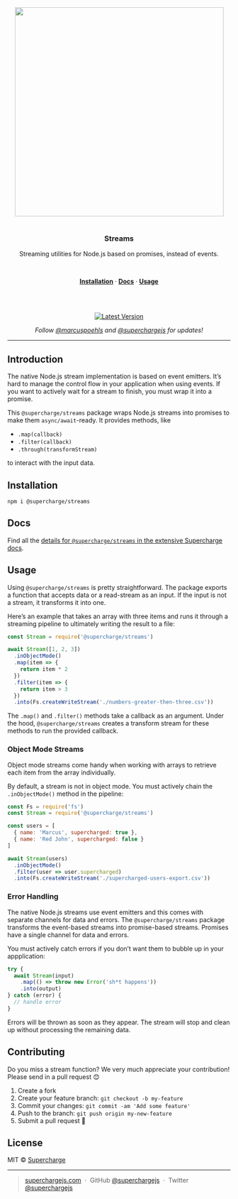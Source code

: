 <div align="center">
  <a href="https://superchargejs.com">
    <img width="471" style="max-width:100%;" src="https://superchargejs.com/images/supercharge-text.svg" />
  </a>
  <br/>
  <br/>
  <p>
    <h3>Streams</h3>
  </p>
  <p>
    Streaming utilities for Node.js based on promises, instead of events.
  </p>
  <br/>
  <p>
    <a href="#installation"><strong>Installation</strong></a> ·
    <a href="#Docs"><strong>Docs</strong></a> ·
    <a href="#usage"><strong>Usage</strong></a>
  </p>
  <br/>
  <br/>
  <p>
    <a href="https://www.npmjs.com/package/@supercharge/streams"><img src="https://img.shields.io/npm/v/@supercharge/streams.svg" alt="Latest Version"></a>
  </p>
  <p>
    <em>Follow <a href="http://twitter.com/marcuspoehls">@marcuspoehls</a> and <a href="http://twitter.com/superchargejs">@superchargejs</a> for updates!</em>
  </p>
</div>

---

## Introduction
The native Node.js stream implementation is based on event emitters. It’s hard to manage the control flow in your application when using events. If you want to actively wait for a stream to finish, you must wrap it into a promise.

This `@supercharge/streams` package wraps Node.js streams into promises to make them `async/await`-ready. It provides methods, like

- `.map(callback)`
- `.filter(callback)`
- `.through(transformStream)`

to interact with the input data.


## Installation

```
npm i @supercharge/streams
```


## Docs
Find all the [details for `@supercharge/streams` in the extensive Supercharge docs](https://superchargejs.com/docs/streams).


## Usage
Using `@supercharge/streams` is pretty straightforward. The package exports a function that accepts data or a read-stream as an input. If the input is not a stream, it transforms it into one.

Here’s an example that takes an array with three items and runs it through a streaming pipeline to ultimately writing the result to a file:

```js
const Stream = require('@supercharge/streams')

await Stream([1, 2, 3])
  .inObjectMode()
  .map(item => {
    return item * 2
  })
  .filter(item => {
    return item > 3
  })
  .into(Fs.createWriteStream('./numbers-greater-then-three.csv'))
```

The `.map()` and `.filter()` methods take a callback as an argument. Under the hood, `@supercharge/streams` creates a transform stream for these methods to run the provided callback.


### Object Mode Streams
Object mode streams come handy when working with arrays to retrieve each item from the array individually.

By default, a stream is not in object mode. You must actively chain the `.inObjectMode()` method in the pipeline:

```js
const Fs = require('fs')
const Stream = require('@supercharge/streams')

const users = [
  { name: 'Marcus', supercharged: true },
  { name: 'Red John', supercharged: false }
]

await Stream(users)
  .inObjectMode()
  .filter(user => user.supercharged)
  .into(Fs.createWriteStream('./supercharged-users-export.csv'))
```


### Error Handling
The native Node.js streams use event emitters and this comes with separate channels for data and errors. The `@supercharge/streams` package transforms the event-based streams into promise-based streams. Promises have a single channel for data and errors.

You must actively catch errors if you don’t want them to bubble up in your appplication:

```js
try {
  await Stream(input)
    .map(() => throw new Error('sh*t happens'))
    .into(output)
} catch (error) {
  // handle error
}
```

Errors will be thrown as soon as they appear. The stream will stop and clean up without processing the remaining data.


## Contributing
Do you miss a stream function? We very much appreciate your contribution! Please send in a pull request 😊

1.  Create a fork
2.  Create your feature branch: `git checkout -b my-feature`
3.  Commit your changes: `git commit -am 'Add some feature'`
4.  Push to the branch: `git push origin my-new-feature`
5.  Submit a pull request 🚀


## License
MIT © [Supercharge](https://superchargejs.com)

---

> [superchargejs.com](https://superchargejs.com) &nbsp;&middot;&nbsp;
> GitHub [@superchargejs](https://github.com/superchargejs/) &nbsp;&middot;&nbsp;
> Twitter [@superchargejs](https://twitter.com/superchargejs)

